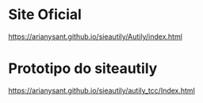 # Site Oficial
 https://arianysant.github.io/sieautily/Autily/index.html




# Prototipo do siteautily

 https://arianysant.github.io/sieautily/autily_tcc/Index.html
